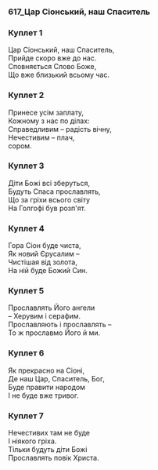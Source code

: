 ### 617_Цар Сіонський, наш Спаситель
### Куплет 1
Цар Сіонський, наш Спаситель,<br/>Прийде скоро вже до нас.<br/>Сповняється Слово Боже,<br/>Що вже близький всьому час.
### Куплет 2
Принесе усім заплату,<br/>Кожному з нас по ділах:<br/>Справедливим – радість вічну,<br/> Нечестивим – плач,<br/>сором.
### Куплет 3
Діти Божі всі зберуться,<br/>Будуть Спаса прославлять, <br/>Що за гріхи всього світу<br/>На Голгофі був розп'ят.
### Куплет 4
Гора Сіон буде чиста,<br/>Як новий Єрусалим – <br/>Чистішая від золота,<br/>На ній буде Божий Син.
### Куплет 5
Прославлять Його ангели<br/>– Херувим і серафим.<br/>Прославляють і прославлять –<br/>То ж прославмо Його й ми.
### Куплет 6
Як прекрасно на Сіоні,<br/>Де наш Цар, Спаситель, Бог, <br/>Буде правити народом<br/>І не буде вже тривог.
### Куплет 7
Нечестивих там не буде<br/>І ніякого гріха.<br/>Тільки будуть діти Божі<br/>Прославлять повік Христа.
